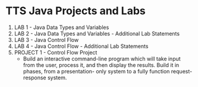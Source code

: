 # TTS Java Projects and Labs

1. LAB 1 - Java Data Types and Variables
2. LAB 2 - Java Data Types and Variables - Additional Lab Statements 
3. LAB 3 - Java Control Flow
4. LAB 4 - Java Control Flow - Additional Lab Statements 
4. PROJECT 1 - Control Flow Project
    - Build an interactive command-line program which will take input from the user, process it, and then display the results. Build it in phases, from a presentation- only system to a fully function request-response system.